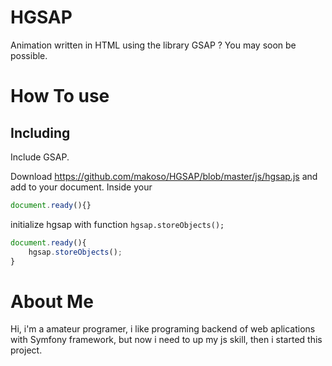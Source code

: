 # HGSAP
Animation written in HTML using the library GSAP ? You may soon be possible.
# How To use
## Including
  Include GSAP.

  Download https://github.com/makoso/HGSAP/blob/master/js/hgsap.js
  and add to your document.
  Inside your
  ```js
  document.ready(){}
  ```
  initialize hgsap with function ```hgsap.storeObjects();```
  ```js
  document.ready(){
      hgsap.storeObjects();
  }
  ```
# About Me
Hi, i'm a amateur programer, i like programing backend of web aplications with Symfony framework, but now i need to up my js skill, then i started this project.
